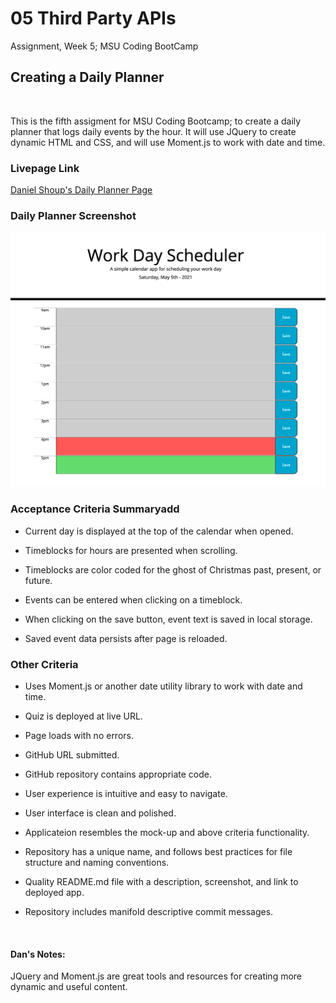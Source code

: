 # 05 Third Party APIs
Assignment, Week 5; MSU Coding BootCamp

## Creating a Daily Planner

​

This is the fifth assigment for MSU Coding Bootcamp; to create a daily planner that logs daily events by the hour. It will use JQuery to create dynamic HTML and CSS, and will use Moment.js to work with date and time.

### Livepage Link
[Daniel Shoup's Daily Planner Page](https://danshoup.github.io/daily_planner/)

### Daily Planner Screenshot

![Application Screen Shot](./assets/images/screenshot.png)

### Acceptance Criteria Summaryadd

- Current day is displayed at the top of the calendar when opened.

- Timeblocks for hours are presented when scrolling.

- Timeblocks are color coded for the ghost of Christmas past, present, or future.

- Events can be entered when clicking on a timeblock.

- When clicking on the save button, event text is saved in local storage.

- Saved event data persists after page is reloaded. 

### Other Criteria


- Uses Moment.js or another date utility library to work with date and time.

- Quiz is deployed at live URL.

- Page loads with no errors.

- GitHub URL submitted.

- GitHub repository contains appropriate code.

- User experience is intuitive and easy to navigate.

- User interface is clean and polished.

- Applicateion resembles the mock-up and above criteria functionality.

- Repository has a unique name, and follows best practices for file structure and naming conventions.

- Quality README.md file with a description, screenshot, and link to deployed app.

- Repository includes manifold descriptive commit messages.

​

#### Dan's Notes:

JQuery and Moment.js are great tools and resources for creating more dynamic and useful content.  